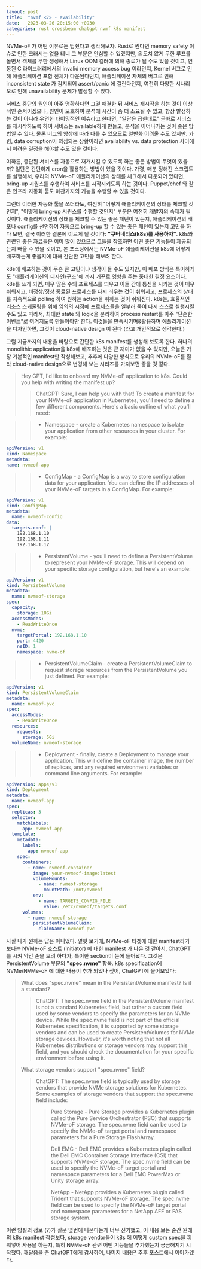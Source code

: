 ```yaml
---
layout: post
title:  "nvmf <7> - availability"
date:   2023-03-26 20:15:00 +0930
categories: rust crossbeam chatgpt nvmf k8s manifest
---
```


NVMe-oF 가 어떤 이유로든 멈췄다고 생각해보자. Rust로 짠다면 memory safety 이슈로 인한
크래시는 없을 테니 그 부분은 안심할 수 있겠지만, 의도치 않게 무한 루프를 돌면서 객체를 무한 생성해서
Linux OOM 킬러에 의해 종료가 될 수도 있을 것이고, 연동된 C 라이브러리에서의 invalid memory
access bug 이라던지, Kernel 버그로 인해 애플리케이션 포함 전체가 다운된다던지, 
애플리케이션 자체의 버그로 인해 inconsistent state 가 감지되어 assert/panic 에 걸린다던지,
여전히 다양한 시나리오로 인해 unavailability 문제가 발생할 수 있다. 

서비스 중단의 원인이 아주 명확하다면 그걸 해결한 뒤 서비스 재시작을 하는 것이 이상적인 순서이겠으나,
원인이 모호하여 분석에 시간이 좀 더 소요될 수 있고, 항상 발생하는 것이 아니라 우연한 타이밍적인
이슈라고 한다면, "일단은 급한대로" 곧바로 서비스를 재시작하도록 하여 서비스는 available하게 만들고, 
분석을 이어나가는 것이 좋은 방법일 수 있다. 물론 버그의 양상에 따라 다를 수 있으므로 일반화 어려울 수도 있지만.
가령, data corruption이 의심되는 상황이라면 availability vs. data protection 사이에서
어려운 결정을 해야할 수도 있을 것이다.

여하튼, 중단된 서비스를 자동으로 재개시킬 수 있도록 하는 좋은 방법이 무엇이 있을까?
일단은 간단하게 cron을 활용하는 방법이 있을 것이다. 가령, 매분 정해진 스크립트를 실행해서,
우리의 NVMe-oF 애플리케이션의 상태를 체크해서 다운되어 있다면, bring-up 시퀀스를 수행하여
서비스를 시작시키도록 하는 것이다. Puppet/chef 와 같은 인프라 자동화 툴도 마찬가지의 기능을
수행할 수 있을 것이다. 

그런데 이러한 자동화 툴을 쓰더라도, 여전히 "어떻게 애플리케이션의 상태를 체크할 것인지", "어떻게 
bring-up 시퀀스를 수행할 것인지" 부분은 여전히 개발자의 숙제가 될 것이다.
애플리케이션의 상태를 체크할 수 있는 좋은 패턴이 있는지, 애플리케이션의 배포나 config를
선언하여 자동으로 bring-up 할 수 있는 좋은 패턴이 있는지 고민을 하다 보면, 결국 이러한 
결론에 이르게 될 것이다: **"쿠버네티스(k8s)를 사용하자"**. k8s와 관련된 좋은 자료들은 이미 많이 있으므로 그들을 참조하면 어떤 좋은 기능들이 제공되는지
배울 수 있을 것이고, 본 포스팅에서는 NVMe-oF 애플리케이션을 k8s에 어떻게 배포하는게 좋을지에
대해 간단한 고민을 해보려 한다.

k8s에 배포하는 것이 무슨 큰 고민이냐 생각이 들 수도 있지만, 이 배포 방식은 특이하게도
"애플리케이션의 디자인/구조"에 까지 거꾸로 영향을 주는 중대한 결정 요소이다. k8s를 쓰게 되면,
매우 많은 수의 프로세스를 띄우고 이들 간에 통신을 시키는 것이 매우 쉬워지고, 
비정상/정상 종료된 프로세스를 다시 띄우는 것이 쉬워지고,
프로세스의 상태를 지속적으로 polling 하여 원하는 action을 취하는 것이 쉬워진다.
k8s는, 효율적인 리소스 스케줄링을 위해 임의의 시점에 프로세스들을 일부러 죽여 다시 스스로 실행시킬
수도 있고 따라서, 최대한 state 와 logic을 분리하여 process restart를 아주 
"단순한 이벤트"로 여겨지도록 만들어야만 한다.
이것들을 만족시키며&활용하며 애플리케이션을 디자인하면, 그것이 cloud-native design 이 된다 (라고 
개인적으로 생각한다.)

그럼 지금까지의 내용을 바탕으로 간단한 k8s manifest를 생성해 보도록 한다. 하나의
monolithic application을 k8s에 배포하는 것은 큰 재미가 없을 수 있지만, 오늘은
가장 기본적인 manifest만 작성해보고, 추후에 다양한 방식으로 우리의 NVMe-oF를 잘라
cloud-native design으로 변경해 보는 시리즈를 가져보면 좋을 것 같다.

> Hey GPT, I'd like to onboard my NVMe-oF application to k8s. Could you help with writing the manifest up?
> > ChatGPT: Sure, I can help you with that! To create a manifest for your NVMe-oF application in Kubernetes, you'll need to define a few different components. Here's a basic outline of what you'll need:

> > * Namespace - create a Kubernetes namespace to isolate your application from other resources in your cluster. For example:

```yaml
apiVersion: v1
kind: Namespace
metadata:
name: nvmeof-app
```

> > * ConfigMap - a ConfigMap is a way to store configuration data for your application. You can define the IP addresses of your NVMe-oF targets in a ConfigMap. For example:

```yaml
apiVersion: v1
kind: ConfigMap
metadata:
  name: nvmeof-config
data:
  targets.conf: |
    192.168.1.10
    192.168.1.11
    192.168.1.12
```

> > * PersistentVolume - you'll need to define a PersistentVolume to represent your NVMe-oF storage. This will depend on your specific storage configuration, but here's an example:

```yaml
apiVersion: v1
kind: PersistentVolume
metadata:
  name: nvmeof-storage
spec:
  capacity:
    storage: 10Gi
  accessModes:
    - ReadWriteOnce
  nvme:
    targetPortal: 192.168.1.10
    port: 4420
    nsID: 1
    namespace: nvme-of
```

> > * PersistentVolumeClaim - create a PersistentVolumeClaim to request storage resources from the PersistentVolume you just defined. For example:

```yaml
apiVersion: v1
kind: PersistentVolumeClaim
metadata:
  name: nvmeof-pvc
spec:
  accessModes:
    - ReadWriteOnce
  resources:
    requests:
      storage: 5Gi
  volumeName: nvmeof-storage 
```

> > * Deployment - finally, create a Deployment to manage your application. This will define the container image, the number of replicas, and any required environment variables or command line arguments. For example:

```yaml
apiVersion: apps/v1
kind: Deployment
metadata:
  name: nvmeof-app
spec:
  replicas: 3
  selector:
    matchLabels:
      app: nvmeof-app
  template:
    metadata:
      labels:
        app: nvmeof-app
    spec:
      containers:
        - name: nvmeof-container
          image: your-nvmeof-image:latest
          volumeMounts:
            - name: nvmeof-storage
              mountPath: /mnt/nvmeof
          env:
            - name: TARGETS_CONFIG_FILE
              value: /etc/nvmeof/targets.conf
      volumes:
        - name: nvmeof-storage
          persistentVolumeClaim:
            claimName: nvmeof-pvc
```

사실 내가 원하는 답은 아니었다. 얼핏 보기에, NVMe-oF 타겟에 대한 manifest라기 보다는
NVMe-oF 호스트 (Initiator) 에 대한 manifest 가 나온 것 같아서, ChatGPT를 시켜
약간 손을 보려 하다가, 특이한 section이 눈에 들어왔다. 그것은 PersistentVolume 부분의
**"spec.nvme"** 항목. k8s specification에 NVMe/NVMe-oF 에 대한 내용이
추가 되었나 싶어, ChatGPT에 물어보았다:

> What does "spec.nvme" mean in the PersistentVolume manifest? Is it a standard?
> > ChatGPT: The spec.nvme field in the PersistentVolume manifest is not a standard Kubernetes field, but rather a custom field used by some vendors to specify the parameters for an NVMe device.
> > While the spec.nvme field is not part of the official Kubernetes specification, it is supported by some storage vendors and can be used to create PersistentVolumes for NVMe storage devices. However, it's worth noting that not all Kubernetes distributions or storage vendors may support this field, and you should check the documentation for your specific environment before using it.
> 
> What storage vendors support "spec.nvme" field?
> > ChatGPT: The spec.nvme field is typically used by storage vendors that provide NVMe storage solutions for Kubernetes. Some examples of storage vendors that support the spec.nvme field include:
> >
> > > Pure Storage - Pure Storage provides a Kubernetes plugin called the Pure Service Orchestrator (PSO) that supports NVMe-oF storage. The spec.nvme field can be used to specify the NVMe-oF target portal and namespace parameters for a Pure Storage FlashArray.
> > >
> > > Dell EMC - Dell EMC provides a Kubernetes plugin called the Dell EMC Container Storage Interface (CSI) that supports NVMe-oF storage. The spec.nvme field can be used to specify the NVMe-oF target portal and namespace parameters for a Dell EMC PowerMax or Unity storage array.
> > >
> > > NetApp - NetApp provides a Kubernetes plugin called Trident that supports NVMe-oF storage. The spec.nvme field can be used to specify the NVMe-oF target portal and namespace parameters for a NetApp AFF or FAS storage system. 

이런 양질의 정보 (?)가 질문 몇번에 나온다는게 너무 신기했고, 이 내용 보는 순간 원래의
k8s manifest 작성보다, storage vendor들이 k8s 에 어떻게 custom spec을 끼워넣어
사용을 하는지, 특히 NVMe-oF 관련 어떤 기능들을 추가했는지 궁금해지기 시작했다. 
깨달음을 준 ChatGPT에게 감사하며, 나머지 내용은 추후 포스트에서 이어가겠다.